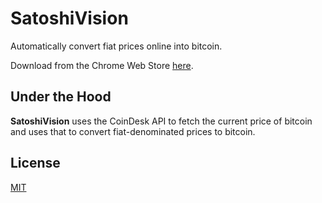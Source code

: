 # SatoshiVision

Automatically convert fiat prices online into bitcoin.

Download from the Chrome Web Store [here](https://chrome.google.com/webstore/detail/satoshivision/phjlopbkegpphenpgimnlckfmjfanceh).

## Under the Hood

**SatoshiVision** uses the CoinDesk API to fetch the current price of bitcoin and uses that to convert fiat-denominated prices to bitcoin.

## License

[MIT](https://opensource.org/licenses/MIT)
